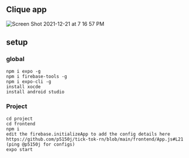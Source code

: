 ## Clique app
![Screen Shot 2021-12-21 at 7 16 57 PM](https://user-images.githubusercontent.com/444888/147024082-7dae8d8c-63f3-41a3-91b9-e69318307803.png)


## setup

### global 
```
npm i expo -g
npm i firebase-tools -g
npm i expo-cli -g
install xocde 
install android studio

```

### Project
```
cd project
cd frontend
npm i
edit the firebase.initializeApp to add the config details here https://github.com/p5150j/tick-tok-rn/blob/main/frontend/App.js#L21 (ping @p5150j for configs)
expo start
```

